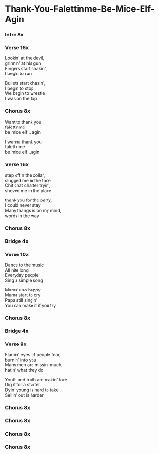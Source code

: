# Thank-You-Falettinme-Be-Mice-Elf-Agin


### Intro  8x

### Verse  16x
Lookin' at the devil,  
grinnin' at his gun  
Fingers start shakin',  
I begin to run  

Bullets start chasin',  
I begin to stop  
We begin to wrestle  
I was on the top  

### Chorus  8x
Want to thank you  
falettinme  
be mice elf .. agin  

I wanna thank you  
falettinme  
be mice elf ..agin  

### Verse  16x
step off'n the collar,  
slugged me in the face  
Chit chat chatter tryin',  
shoved me in the place  

thank you for the party,  
I could never stay  
Many thangs is on my mind,  
words in the way  

### Chorus  8x

### Bridge  4x

### Verse  16x
Dance to the music  
All nite long  
Everyday people  
Sing a simple song  

Mama's so happy  
Mama start to cry  
Papa still singin'  
You can make it if you try  

### Chorus  8x

### Bridge  4x

### Verse  8x
Flamin' eyes of people fear,  
burnin' into you  
Many men are missin' much,  
hatin' what they do  

Youth and truth are makin' love  
Dig it for a starter  
Dyin' young is hard to take  
Sellin' out is harder  

### Chorus  8x

### Chorus  8x

### Chorus  8x

### Chorus  8x